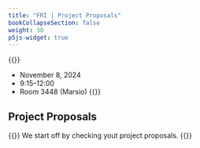 ```yaml
---
title: "FRI | Project Proposals"
bookCollapseSection: false
weight: 30
p5js-widget: true
---
```


{{<hint info>}}
- November 8, 2024
- 9:15–12:00
- Room 3448 (Marsio)
{{</hint>}}

## Project Proposals

{{<hint info>}}
We start off by checking yout project proposals.
{{</hint>}}

